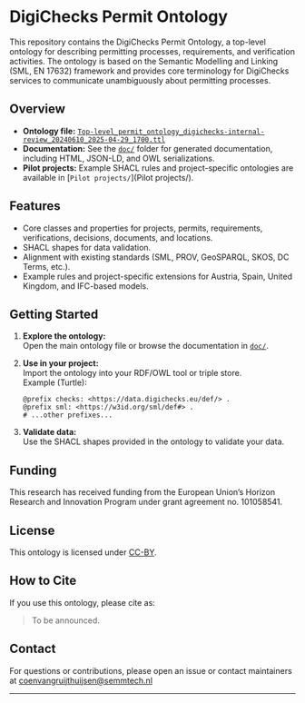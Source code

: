 # DigiChecks Permit Ontology

This repository contains the DigiChecks Permit Ontology, a top-level ontology for describing permitting processes, requirements, and verification activities. The ontology is based on the Semantic Modelling and Linking (SML, EN 17632) framework and provides core terminology for DigiChecks services to communicate unambiguously about permitting processes.

## Overview

- **Ontology file:** [`Top-level_permit_ontology_digichecks-internal-review_20240610_2025-04-29_1700.ttl`](Top-level_permit_ontology_digichecks-internal-review_20240610_2025-04-29_1700.ttl)
- **Documentation:** See the [`doc/`](doc/) folder for generated documentation, including HTML, JSON-LD, and OWL serializations.
- **Pilot projects:** Example SHACL rules and project-specific ontologies are available in [`Pilot projects/`](Pilot projects/).

## Features

- Core classes and properties for projects, permits, requirements, verifications, decisions, documents, and locations.
- SHACL shapes for data validation.
- Alignment with existing standards (SML, PROV, GeoSPARQL, SKOS, DC Terms, etc.).
- Example rules and project-specific extensions for Austria, Spain, United Kingdom, and IFC-based models.

## Getting Started

1. **Explore the ontology:**  
   Open the main ontology file or browse the documentation in [`doc/`](doc/).

2. **Use in your project:**  
   Import the ontology into your RDF/OWL tool or triple store.  
   Example (Turtle):
   ```
   @prefix checks: <https://data.digichecks.eu/def/> .
   @prefix sml: <https://w3id.org/sml/def#> .
   # ...other prefixes...
   ```

3. **Validate data:**  
   Use the SHACL shapes provided in the ontology to validate your data.

## Funding

This research has received funding from the European Union’s Horizon Research and Innovation Program under grant agreement no. 101058541.

## License

This ontology is licensed under [CC-BY](LICENSE).

## How to Cite

If you use this ontology, please cite as:

> To be announced.

## Contact

For questions or contributions, please open an issue or contact maintainers at coenvangruijthuijsen@semmtech.nl

---